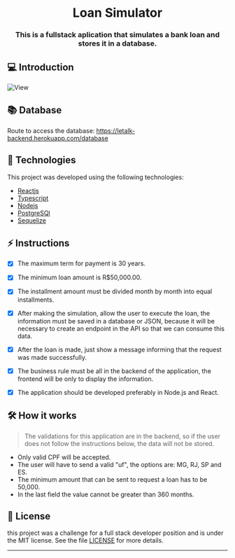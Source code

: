 
<h1 align="center">
  Loan Simulator
</h1>

<h3 align="center">
  This is a fullstack aplication that simulates a bank loan and stores it in a database.
</h3>

## 💻 Introduction


![View](https://user-images.githubusercontent.com/83431609/132618122-f43de69b-ae81-4bed-bf54-f3c601ae8464.gif)

## 📚 Database

Route to access the database: 
https://letalk-backend.herokuapp.com/database

## 🧪 Technologies

This project was developed using the following technologies:
 
- [Reactjs](https://pt-br.reactjs.org/)
- [Typescript](https://www.typescriptlang.org/)
- [Nodejs](https://nodejs.org/en/)
- [PostgreSQl](https://www.postgresql.org/)
- [Sequelize](https://sequelize.org/)


## ⚡️ Instructions

- [x] The maximum term for payment is 30 years.
- [x] The minimum loan amount is R$50,000.00.
- [x] The installment amount must be divided month by month into equal installments.
- [x] After making the simulation, allow the user to execute the loan, the information must be saved in a database or JSON, because it will be necessary to create an endpoint in the API so that we can consume this data.
- [x] After the loan is made, just show a message informing that the request was made successfully.

- [x] The business rule must be all in the backend of the application, the frontend will be only to display the information.
- [x] The application should be developed preferably in Node.js and React.

## 🛠 How it works
> The validations for this application are in the backend, so if the user does not follow the instructions below, the data will not be stored.

- Only valid CPF will be accepted.
- The user will have to send a valid "uf", the options are: MG, RJ, SP and ES.
- The minimum amount that can be sent to request a loan has to be 50,000.
- In the last field the value cannot be greater than 360 months.

## 📝 License

this project was a challenge for a full stack developer position and is under the MIT license. See the file [LICENSE](LICENSE.md) for more details.

---

